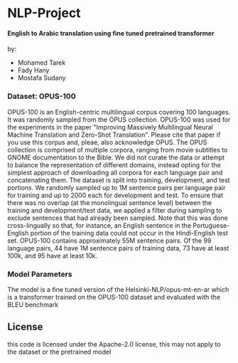 # NLP-Project
#### English to Arabic translation using fine tuned pretrained transformer
by:
- Mohamed Tarek 
- Fady Hany
- Mostafa Sudany

### Dataset: OPUS-100
OPUS-100 is an English-centric multilingual corpus covering 100 languages. It was randomly sampled from the OPUS collection.
OPUS-100 was used for the experiments in the paper "Improving Massively Multilingual Neural Machine Translation and Zero-Shot Translation". Please cite that paper if you use this corpus and, pleae, also acknowledge OPUS.
	The OPUS collection is comprised of multiple corpora, ranging from movie subtitles to GNOME documentation to the Bible. We did not curate the data or attempt to balance the representation of different domains, instead opting for the simplest approach of downloading all corpora for each language pair and concatenating them.
	The dataset is split into training, development, and test portions. We randomly sampled up to 1M sentence pairs per language pair for training and up to 2000 each for development and test. To ensure that there was no overlap (at the monolingual sentence level) between the training and development/test data, we applied a filter during sampling to exclude sentences that had already been sampled. Note that this was done cross-lingually so that, for instance, an English sentence in the Portuguese-English portion of the training data could not occur in the Hindi-English test set.
	OPUS-100 contains approximately 55M sentence pairs. Of the 99 language pairs, 44 have 1M sentence pairs of training data, 73 have at least 100k, and 95 have at least 10k.
### Model Parameters 
The model is a fine tuned version of the Helsinki-NLP/opus-mt-en-ar which is a transformer trained on the OPUS-100 dataset and evaluated with the BLEU benchmark 

## License 
this code is licensed under the Apache-2.0 license, this may not apply to the dataset or the pretrained model
